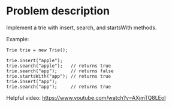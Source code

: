 # Problem description
Implement a trie with insert, search, and startsWith methods.

Example:
```
Trie trie = new Trie();

trie.insert("apple");
trie.search("apple");   // returns true
trie.search("app");     // returns false
trie.startsWith("app"); // returns true
trie.insert("app");   
trie.search("app");     // returns true
```

Helpful video:
https://www.youtube.com/watch?v=AXjmTQ8LEoI


